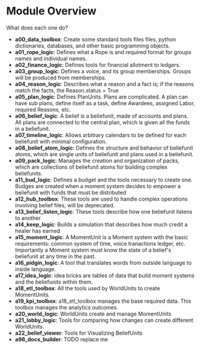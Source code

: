 # Module Overview

What does each one do?


- **a00_data_toolbox**: Create some standard tools files files, python dictionaries, databases, and other basic programming objects.
- **a01_rope_logic**: Defines what a Rope is and required format for groups names and individual names.
- **a02_finance_logic**: Defines tools for financial allotment to ledgers.
- **a03_group_logic**: Defines a voice, and its group memberships. Groups will be produced from memberships.
- **a04_reason_logic**: Describes what a reason and a fact is; if the reasons match the facts, the Reason.status = True
- **a05_plan_logic**: Defines PlanUnits. Plans are complicated. A plan can have sub plans, define itself as a task, define Awardees, assigned Labor, required Reasons, etc.
- **a06_belief_logic**: A belief is a beliefunit, made of accounts and plans. All plans are connected to the central plan, which is given all the funds in a beliefunit.
- **a07_timeline_logic**: Allows arbitrary calendars to be defined for each beliefunit with minimal configuration.
- **a08_belief_atom_logic**: Defines the structure and behavior of beliefunit atoms, which are single units of beliefunit and plans used in a beliefunit.
- **a09_pack_logic**: Manages the creation and organization of packs, which are collections of beliefunit atoms for building complex beliefunits.
- **a11_bud_logic**: Defines a budget and the tools necessary to create one. Budges are created when a moment system decides to empower a beliefunit with funds that must be distributed
- **a12_hub_toolbox**: These tools are used to handle complex operations involving belief files, will be deprecated.
- **a13_belief_listen_logic**: These tools describe how one beliefunit listens to another
- **a14_keep_logic**: Builds a simulation that describes how much credit a healer has earned 
- **a15_moment_logic**: A MomentUnit is a Moment system with the basic requirements: common system of time, voice tranactions ledger, etc. Importantly a Moment system must know the state of a belief's beliefunit at any time in the past.
- **a16_pidgin_logic**: A tool that translates words from outside language to inside language.
- **a17_idea_logic**: idea bricks are tables of data that build moment systems and the beliefunits within them.
- **a18_etl_toolbox**: All the tools used by WorldUnits to create MomentUnits.
- **a19_kpi_toolbox**: a18_etl_toolbox manages the base required data. This toolbox manages the analytics outcomes.
- **a20_world_logic**: WorldUnits create and manage MomentUnits
- **a21_lobby_logic**: Tools for comparing how changes can create different WorldUnits.
- **a22_belief_viewer**: Tools for Visualizing BeliefUnits
- **a98_docs_builder**: TODO replace me